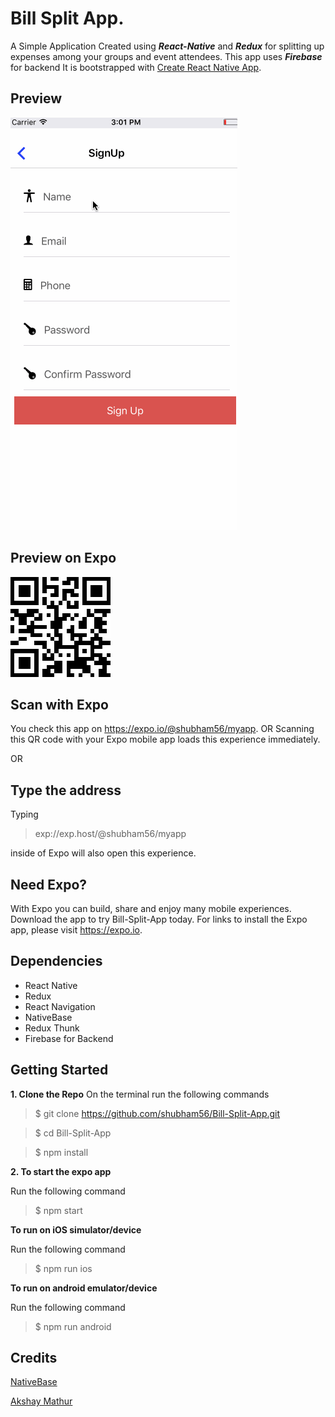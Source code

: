 # Bill Split App.

A Simple Application Created using **_React-Native_** and **_Redux_** for splitting up expenses among your groups and event attendees. This app uses **_Firebase_** for backend
It is bootstrapped with [Create React Native App](https://github.com/react-community/create-react-native-app).

## Preview

![Preview](screenshot/FinalPreview.gif)

## Preview on Expo

![Preview](screenshot/download.png)

## Scan with Expo

You check this app on https://expo.io/@shubham56/myapp.
OR
Scanning this QR code with your Expo mobile app loads this experience immediately.

OR

## Type the address

Typing 

>exp://exp.host/@shubham56/myapp

inside of Expo will also open this experience.

## Need Expo?

With Expo you can build, share and enjoy many mobile experiences. Download the app to try Bill-Split-App today. For links to install the Expo app, please visit https://expo.io.


## Dependencies

 * React Native
 * Redux
 * React Navigation
 * NativeBase
 * Redux Thunk
 * Firebase for Backend

## Getting Started

**1. Clone the Repo**
On the terminal run the following commands

>$ git clone https://github.com/shubham56/Bill-Split-App.git

>$ cd Bill-Split-App

>$ npm install

**2. To start the expo app**

Run the following command

>$ npm start

**To run on iOS simulator/device**

Run the following command

>$ npm run ios

**To run on android emulator/device**

Run the following command

>$ npm run android

## Credits

[NativeBase](https://nativebase.io/)

[Akshay Mathur](http://git.geekyants.com/akshaym)